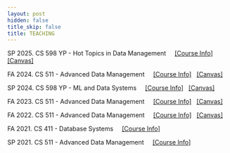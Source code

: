 ```yaml
---
layout: post
hidden: false
title_skip: false
title: TEACHING
---
```


SP 2025. CS 598 YP - Hot Topics in Data Management
&nbsp; &nbsp;
[[Course Info]](/teaching/sp2025/cs598/) &nbsp;
[[Canvas]](https://canvas.illinois.edu/courses/54802) &nbsp;

FA 2024. CS 511 - Advanced Data Management
&nbsp; &nbsp;
[[Course Info]](/teaching/fall2024/cs511/) &nbsp;
[[Canvas]](https://canvas.illinois.edu/courses/49946) &nbsp;

SP 2024. CS 598 YP - ML and Data Systems
&nbsp; &nbsp;
[[Course Info]](https://yongjoopark.com/teaching/sp2024/cs598) &nbsp;
[[Canvas]](https://canvas.illinois.edu/courses/43789) &nbsp;

FA 2023. CS 511 - Advanced Data Management
&nbsp; &nbsp;
[[Course Info]](https://yongjoopark.com/teaching/fall2023/cs511) &nbsp;
[[Canvas]](https://canvas.illinois.edu/courses/38231) &nbsp;

FA 2022. CS 511 - Advanced Data Management
&nbsp; &nbsp;
[[Course Info]](teaching/fall2022/cs511) &nbsp;
[[Canvas]](https://canvas.illinois.edu/courses/30559)


FA 2021. CS 411 - Database Systems
&nbsp; &nbsp;
[[Course Info]](teaching/fall2021/cs411)


SP 2021. CS 511 - Advanced Data Management 
&nbsp; &nbsp;
[[Course Info]](/teaching/sp2021/cs511)

